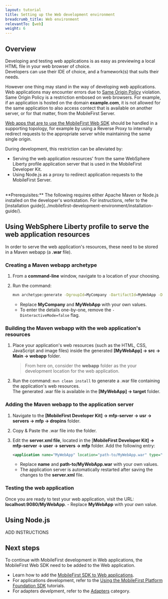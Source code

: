 ```yaml
---
layout: tutorial
title: Setting up the Web development environment
breadcrumb_title: Web environment
relevantTo: [web]
weight: 6
---
```

## Overview
Developing and testing web applications is as easy as previewing a local HTML file in your web browser of choice.  
Developers can use their IDE of choice, and a framework(s) that suits their needs.

However one thing may stand in the way of developing web applications. Web applications may encounter errors due to [Same Origin Policy](https://developer.mozilla.org/en-US/docs/Web/Security/Same-origin_policy) violation. Same Origin Policy is a restriction embosed on web browsers. For example, if an application is hosted on the domain **example.com**, it is not allowed for the same application to also access contect that is available on another server, or for that matter, from the MobileFirst Server.

[Web apps that are to use the MobileFirst Web SDK](../../adding-the-mfpf-sdk/web) should be handled in a supporting topology, for example by using a Reverse Proxy to internally redirect requests to the appropriate server while maintaining the same single origin.

During development, this restriction can be alleviated by:

- Serving the web application resources' from the same WebSphere Liberty profile application server that is used in the MobileFirst Developer Kit.
- Using Node.js as a proxy to redirect application requests to the MobileFirst Server.

<br/>
**Prerequisites:**  
The following requires either Apache Maven or Node.js installed on the developer's workstation.  
For instructions, refer to the [installation guide](../mobilefirst-development-environment/installation-guide/).

## Using WebSphere Liberty profile to serve the web application resources
In order to serve the web application's resources, these need to be stored in a Maven webapp (a **.war** file).

### Creating a Maven webapp archetype
1. From a **command-line** window, navigate to a location of your choosing.
2. Run the command:

    ```bash
    mvn archetype:generate -DgroupId=MyCompany -DartifactId=MyWebApp -DarchetypeArtifactId=maven-archetype-webapp -DinteractiveMode=false
    ```
    - Replace **MyCompany** and **MyWebApp** with your own values.
    - To enter the details one-by-one, remove the `-DinteractiveMode=false` flag.

### Building the Maven webapp with the web application's resources 
1. Place your application's web resources (such as the HTML, CSS, JavaScript and image files) inside the generated **[MyWebApp] → src → Main → webapp** folder.

    > From here on, consider the **webapp** folder as the your development location for the web application.

2. Run the command: `mvn clean install` to generate a .war file containing the application's web resources.  
   The generated .war file is available in the **[MyWebApp] → target** folder.

### Adding the Maven webapp to the application server
1. Navigate to the **[MobileFirst Developer Kit] → mfp-server → usr → servers → mfp → dropins** folder.
2. Copy &amp; Paste the .war file into the folder.
3. Edit the **server.xml file**, located in the [**MobileFirst Developer Kit] → mfp-server → user → servers → mfp** folder. Add the following entry:

    ```xml
    <application name="MyWebApp" location="path-to/MyWebApp.war" type="war"></application>
    ```
    - Replace **name** and **path-to/MyWebApp.war** with your own values.
    - The application server is automatically restarted after saving the changes to the **server.xml** file.  

### Testing the web application
Once you are ready to test your web application, visit the URL: **localhost:9080/MyWebApp**.
    - Replace **MyWebApp** with your own value.

## Using Node.js
ADD INSTRUCTIONS

## Next steps
To continue with MobileFirst development in Web applications, the MobileFirst Web SDK need to be added to the Web application.

* Learn how to add the [MobileFirst SDK to Web applications](../../adding-the-mfpf-sdk/web/).
* For applications development, refer to the [Using the MobileFirst Platform Foundation SDK](../../using-the-mfpf-sdk/) tutorials.
* For adapters develpment, refer to the [Adapters](../../adapters/) category.
